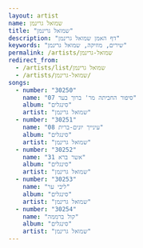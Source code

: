 ```yaml
---
layout: artist
name: שמואל גרינמן
title: "שמואל גרינמן"
description: "דף האמן שמואל גרינמן"
keywords: "שירים, מוזיקה, שמואל גרינמן"
permalink: /artists/שמואל-גרינמן
redirect_from:
  - /artists/list/שמואל גרינמן
  - /artists/שמואל-גרינמן/
songs:
  - number: "30250"
    name: "07 סיפור החביתה מר' ברוך בער"
    album: "סינגלים"
    artist: "שמואל גרינמן"
  - number: "30251"
    name: "08 עינייך יונים-ברית"
    album: "סינגלים"
    artist: "שמואל גרינמן"
  - number: "30252"
    name: "31 אשר ברא"
    album: "סינגלים"
    artist: "שמואל גרינמן"
  - number: "30253"
    name: "ליבי ער"
    album: "סינגלים"
    artist: "שמואל גרינמן"
  - number: "30254"
    name: "קול ברממה"
    album: "סינגלים"
    artist: "שמואל גרינמן"
---
```

